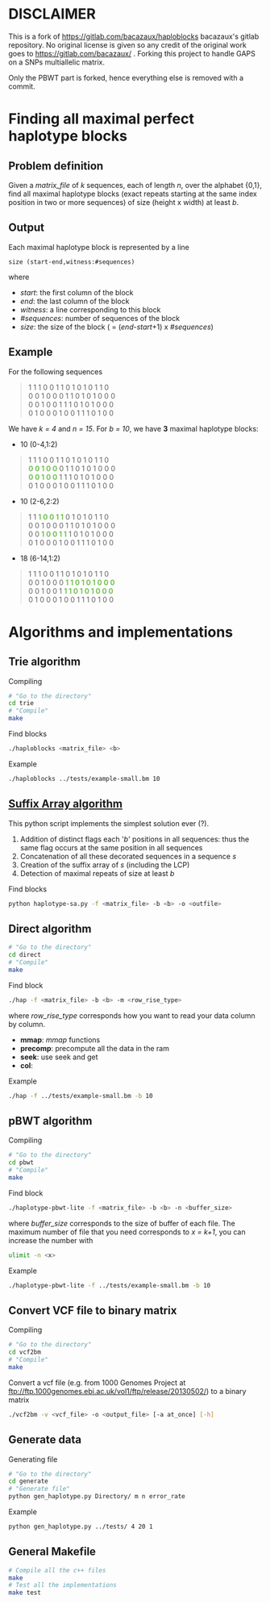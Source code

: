 # DISCLAIMER
This is a fork of https://gitlab.com/bacazaux/haploblocks bacazaux's gitlab repository. No original license is given so any credit of the original work goes to https://gitlab.com/bacazaux/ .
Forking this project to handle GAPS on a SNPs multiallelic matrix.

Only the PBWT part is forked, hence everything else is removed with a commit.

# Finding all maximal perfect haplotype blocks

## Problem definition

Given a *matrix_file* of *k* sequences, each of length *n*, over the alphabet {0,1}, find all maximal haplotype blocks (exact repeats starting at the same index position in two or more sequences) of size (height x width) at least *b*.

## Output

Each maximal haplotype block is represented by a line

    size (start-end,witness:#sequences)

where
 - *start*: the first column of the block
 - *end*: the last column of the block
 - *witness*: a line corresponding to this block
 - *#sequences*: number of sequences of the block
 - *size*: the size of the block ( = (*end*-*start*+1) x *#sequences*)


## Example

For the following sequences

> 1 1 1 0 0 1 1 0 1 0 1 0 1 1 0  
> 0 0 1 0 0 0 1 1 0 1 0 1 0 0 0  
> 0 0 1 0 0 1 1 1 0 1 0 1 0 0 0  
> 0 1 0 0 0 1 0 0 1 1 1 0 1 0 0

We have *k = 4* and *n = 15*. For *b = 10*, we have **3** maximal haplotype blocks:
 - 10 (0-4,1:2)
 > 1 1 1 0 0 1 1 0 1 0 1 0 1 1 0  
 > **<span style="color:#74c151">0 0 1 0 0</span>** 0 1 1 0 1 0 1 0 0 0  
 > **<span style="color:#74c151">0 0 1 0 0</span>** 1 1 1 0 1 0 1 0 0 0  
 > 0 1 0 0 0 1 0 0 1 1 1 0 1 0 0
 - 10 (2-6,2:2)
 > 1 1 **<span style="color:#74c151">1 0 0 1 1</span>** 0 1 0 1 0 1 1 0  
 > 0 0 1 0 0 0 1 1 0 1 0 1 0 0 0  
 > 0 0 **<span style="color:#74c151">1 0 0 1 1</span>** 1 0 1 0 1 0 0 0  
 > 0 1 0 0 0 1 0 0 1 1 1 0 1 0 0
 - 18 (6-14,1:2)
 > 1 1 1 0 0 1 1 0 1 0 1 0 1 1 0  
 > 0 0 1 0 0 0 **<span style="color:#74c151">1 1 0 1 0 1 0 0 0</span>**  
 > 0 0 1 0 0 1 **<span style="color:#74c151">1 1 0 1 0 1 0 0 0</span>**  
 > 0 1 0 0 0 1 0 0 1 1 1 0 1 0 0

# Algorithms and implementations

## Trie algorithm

Compiling

```bash
# "Go to the directory"
cd trie
# "Compile"
make
```

Find blocks

```bash
./haploblocks <matrix_file> <b>
```

Example

```bash
./haploblocks ../tests/example-small.bm 10
 ```

## [Suffix Array algorithm](suffix_arrays/README.md)

This python script implements the simplest solution ever (?). 

1. Addition of distinct flags each '*b*' positions in all sequences: thus the same flag occurs at the same position in all sequences
2. Concatenation of all these decorated sequences in a sequence *s*
3. Creation of the suffix array of *s* (including the LCP)
4. Detection of maximal repeats of size at least *b* 

Find blocks

```bash
python haplotype-sa.py -f <matrix_file> -b <b> -o <outfile>
```

## Direct algorithm

```bash
# "Go to the directory"
cd direct
# "Compile"
make
```

Find block

```bash
./hap -f <matrix_file> -b <b> -m <row_rise_type>
```
where *row_rise_type* corresponds how you want to read your data column by column. 
 - **mmap**: *mmap* functions
 - **precomp**: precompute all the data in the ram
 - **seek**: use seek and get
 - **col**:  

Example

 ```bash
 ./hap -f ../tests/example-small.bm -b 10
 ```

## pBWT algorithm

Compiling

```bash
# "Go to the directory"
cd pbwt
# "Compile"
make
```

Find block

```bash
./haplotype-pbwt-lite -f <matrix_file> -b <b> -n <buffer_size>
```
where *buffer_size* corresponds to the size of buffer of each file. The maximum number of file that you need corresponds to *x = k+1*, you can increase the number with


```bash
ulimit -n <x>
```

Example

 ```bash
 ./haplotype-pbwt-lite -f ../tests/example-small.bm -b 10
 ```

## Convert VCF file to binary matrix

Compiling

```bash
# "Go to the directory"
cd vcf2bm
# "Compile"
make
```

Convert a vcf file (e.g. from 1000 Genomes Project at ftp://ftp.1000genomes.ebi.ac.uk/vol1/ftp/release/20130502/) to a binary matrix

```bash
./vcf2bm -v <vcf_file> -o <output_file> [-a at_once] [-h]
```

## Generate data

Generating file

```bash
# "Go to the directory"
cd generate
# "Generate file"
python gen_haplotype.py Directory/ m n error_rate
```

Example

 ```bash
 python gen_haplotype.py ../tests/ 4 20 1
 ```

## General Makefile

```bash
# Compile all the c++ files
make
# Test all the implementations
make test
```
